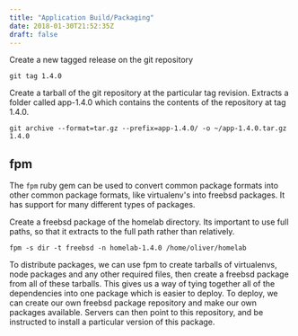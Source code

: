```yaml
---
title: "Application Build/Packaging"
date: 2018-01-30T21:52:35Z
draft: false
---
```


Create a new tagged release on the git repository

```
git tag 1.4.0
```

Create a tarball of the git repository at the particular tag revision. Extracts a folder called app-1.4.0 which contains the contents of the repository at tag 1.4.0.

```
git archive --format=tar.gz --prefix=app-1.4.0/ -o ~/app-1.4.0.tar.gz 1.4.0
```

fpm
---

The `fpm` ruby gem can be used to convert common package formats into other common package formats, like virtualenv's into freebsd packages. It has support for many different types of packages.

Create a freebsd package of the homelab directory. Its important to use full paths, so that it extracts to the full path rather than relatively.

```
fpm -s dir -t freebsd -n homelab-1.4.0 /home/oliver/homelab
```

To distribute packages, we can use fpm to create tarballs of virtualenvs, node packages and any other required files, then create a freebsd package from all of these tarballs. This gives us a way of tying together all of the dependencies into one package which is easier to deploy. To deploy, we can create our own freebsd package repository and make our own packages available. Servers can then point to this repository, and be instructed to install a particular version of this package.
